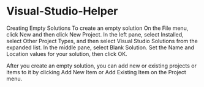 # Visual-Studio-Helper

Creating Empty Solutions
To create an empty solution
On the File menu, click New and then click New Project.
In the left pane, select Installed, select Other Project Types, and then select Visual Studio Solutions from the expanded list.
In the middle pane, select Blank Solution.
Set the Name and Location values for your solution, then click OK.

After you create an empty solution, you can add new or existing projects or items to it by clicking Add New Item or 
Add Existing Item on the Project menu.
